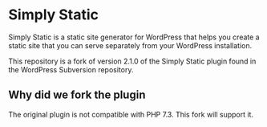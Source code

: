 # Simply Static

Simply Static is a static site generator for WordPress that helps you create a static site that you can serve separately from your WordPress installation.

This repository is a fork of version 2.1.0 of the Simply Static plugin found in the WordPress Subversion repository.

## Why did we fork the plugin

The original plugin is not compatible with PHP 7.3. This fork will support it.